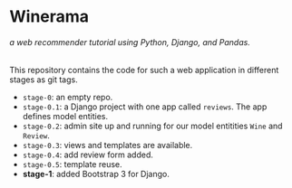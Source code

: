 # Winerama  
###### a web recommender tutorial using Python, Django, and Pandas.  

This repository contains the code for such a web application in different stages as git tags.  

- `stage-0`: an empty repo.  
- `stage-0.1`: a Django project with one app called `reviews`. The app defines model entities.  
- `stage-0.2`: admin site up and running for our model entitities `Wine` and `Review`.  
- `stage-0.3`: views and templates are available.  
- `stage-0.4`: add review form added.  
- `stage-0.5`: template reuse.  
- **stage-1**: added Bootstrap 3 for Django.  







